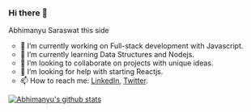 ### Hi there 👋

<!--
**swtabhimanyu/swtabhimanyu** is a ✨ _special_ ✨ repository because its `README.md` (this file) appears on your GitHub profile.

Here are some ideas to get you started:

- 🔭 I’m currently working on Full-stack development with Javascript.
- 🌱 I’m currently learning Data Structures and Nodejs.
- 👯 I’m looking to collaborate on projects with unique ideas.
- 🤔 I’m looking for help with starting Reactjs.
- 💬 Ask me about Space and let's chat on that topic for hours.
- 📫 How to reach me: <a href="https://www.linkedin.com/in/abhimanyu-saraswat-84b64b17a" target="_blank">LinkedIn</a>, <a href="https://www.twitter.com/AbhimanyuSaras9" target="_blank">Twitter</a>. 
- 😄 Pronouns: ...
- ⚡ Fun fact: ...
-->
Abhimanyu Saraswat this side
<ul style="list-style-type:circle">
  <li> 🔭 I’m currently working on Full-stack development with Javascript. </li>
  <li>🌱 I’m currently learning Data Structures and Nodejs.</li>
  <li>👯 I’m looking to collaborate on projects with unique ideas. </li>
  <li> 🤔 I’m looking for help with starting Reactjs.</li>
<li> 📫 How to reach me: <a href="www.linkedin.com/in/saraswat-abhimanyu" target="_blank">LinkedIn</a>, <a href="https://www.twitter.com/AbhimanyuSaras9" target="_blank">Twitter</a>.</li>
  </ul>

[![Abhimanyu's github stats](https://github-readme-stats.vercel.app/api?username=swtabhimanyu)](https://github.com/swtabhimanyu/github-readme-stats)	

